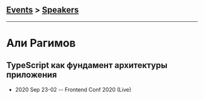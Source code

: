 ## [Events](../README.md) > [Speakers](../speakers.md)
---

# Али Рагимов

## TypeScript как фундамент архитектуры приложения
- 2020 Sep 23-02 -- Frontend Conf 2020 (Live)    
